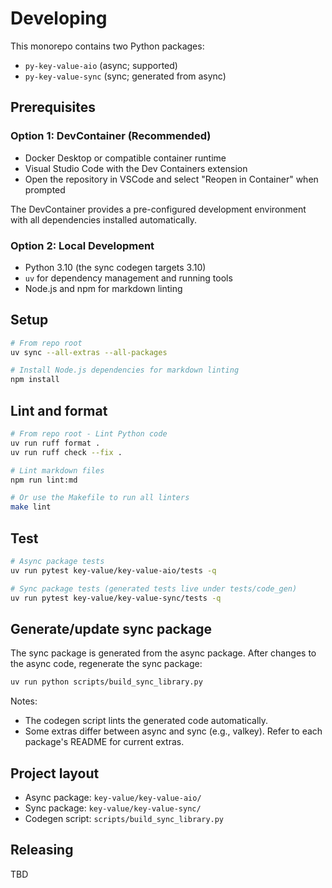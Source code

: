 # Developing

This monorepo contains two Python packages:

- `py-key-value-aio` (async; supported)
- `py-key-value-sync` (sync; generated from async)

## Prerequisites

### Option 1: DevContainer (Recommended)

- Docker Desktop or compatible container runtime
- Visual Studio Code with the Dev Containers extension
- Open the repository in VSCode and select "Reopen in Container" when prompted

The DevContainer provides a pre-configured development environment with all dependencies installed automatically.

### Option 2: Local Development

- Python 3.10 (the sync codegen targets 3.10)
- `uv` for dependency management and running tools
- Node.js and npm for markdown linting

## Setup

```bash
# From repo root
uv sync --all-extras --all-packages

# Install Node.js dependencies for markdown linting
npm install
```

## Lint and format

```bash
# From repo root - Lint Python code
uv run ruff format .
uv run ruff check --fix .

# Lint markdown files
npm run lint:md

# Or use the Makefile to run all linters
make lint
```

## Test

```bash
# Async package tests
uv run pytest key-value/key-value-aio/tests -q

# Sync package tests (generated tests live under tests/code_gen)
uv run pytest key-value/key-value-sync/tests -q
```

## Generate/update sync package

The sync package is generated from the async package. After changes to the
async code, regenerate the sync package:

```bash
uv run python scripts/build_sync_library.py
```

Notes:

- The codegen script lints the generated code automatically.
- Some extras differ between async and sync (e.g., valkey). Refer to each
  package's README for current extras.

## Project layout

- Async package: `key-value/key-value-aio/`
- Sync package: `key-value/key-value-sync/`
- Codegen script: `scripts/build_sync_library.py`

## Releasing

TBD
